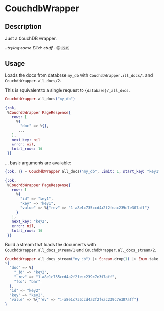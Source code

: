 # CouchdbWrapper

## Description

Just a CouchDB wrapper.

_..trying some Elixir stuff.._ 😉 🇧🇷


## Usage

Loads the docs from database `my_db` with `CouchdbWrapper.all_docs/1` and `CouchdbWrapper.all_docs/2`. 

This is equivalent to a single request to `{database}/_all_docs`.

```elixir
CouchdbWrapper.all_docs("my_db")

{:ok,
 %CouchdbWrapper.PageResponse{
   rows: [
     %{
       "doc" => %{},
      ...
   ],
   next_key: nil,
   error: nil,
   total_rows: 10
 }}
```

... basic arguments are available:

```elixir
{:ok, r} = CouchdbWrapper.all_docs("my_db", limit: 1, start_key: "key1", include_docs?: false)

{:ok,
 %CouchdbWrapper.PageResponse{
   rows: [
     %{
       "id" => "key1",
       "key" => "key1",
       "value" => %{"rev" => "1-a8e1c735ccd4a2f2feac239c7e307aff"}
     }
   ],
   next_key: "key2",
   error: nil,
   total_rows: 10
 }}
```

Build a stream that loads the documents with `CouchdbWrapper.all_docs_stream/1` and `CouchdbWrapper.all_docs_stream/2`. 

```elixir
CouchdbWrapper.all_docs_stream("my_db") |> Stream.drop(1) |> Enum.take(1) |> hd
%{
  "doc" => %{
    "_id" => "key2",
    "_rev" => "1-a8e1c735ccd4a2f2feac239c7e307aff",
    "foo": "bar",
  },
  "id" => "key2",
  "key" => "key2",
  "value" => %{"rev" => "1-a8e1c735ccd4a2f2feac239c7e307aff"}
}
```
